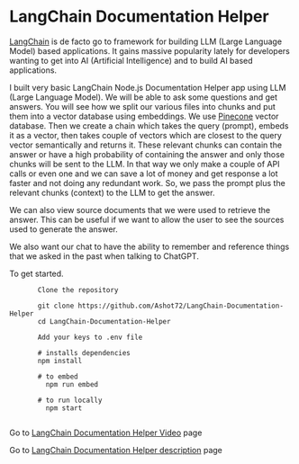 # LangChain Documentation Helper

 [LangChain](https://js.langchain.com/docs/) is de facto go to framework for building LLM (Large Language Model) based applications. It gains massive popularity lately for developers wanting to get into AI (Artificial Intelligence) and to build AI based applications. 

I built very basic LangChain Node.js Documentation Helper app using LLM (Large Language Model). We will be able to ask some questions and get answers. You will see how we split our various files into chunks and put them into a vector database using embeddings. We use [Pinecone](https://www.pinecone.io/) vector database. Then we create a chain which takes the query (prompt), embeds it as a vector, then takes couple of vectors which are closest to the query vector semantically and returns it. These relevant chunks can contain the answer or have a high probability of containing the answer and only those chunks will be sent to the LLM. In that way we only make a couple of API calls or even one and we can save a lot of money and get response a lot faster and not doing any redundant work. So, we pass the prompt plus the relevant chunks (context) to the LLM to get the answer. 

We can also view source documents that we were used to retrieve the answer. This can be useful if we want to allow the user to see the sources used to generate the answer.

We also want our chat to have the ability to remember and reference things that we asked in the past when talking to ChatGPT.

To get started.
```
       Clone the repository

       git clone https://github.com/Ashot72/LangChain-Documentation-Helper
       cd LangChain-Documentation-Helper

       Add your keys to .env file
       
       # installs dependencies
       npm install

       # to embed
         npm run embed
         
       # to run locally
         npm start
      
```

Go to [LangChain Documentation Helper Video](https://youtu.be/c9ujzXuMx9Y) page

Go to [LangChain Documentation Helper description](https://ashot72.github.io/LangChain-Documentation-Helper/doc.html) page

